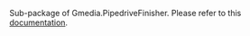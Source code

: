 Sub-package of Gmedia.PipedriveFinisher.
Please refer to this [documentation](https://github.com/gmediaat/Gmedia.PipedriveFinisher).
